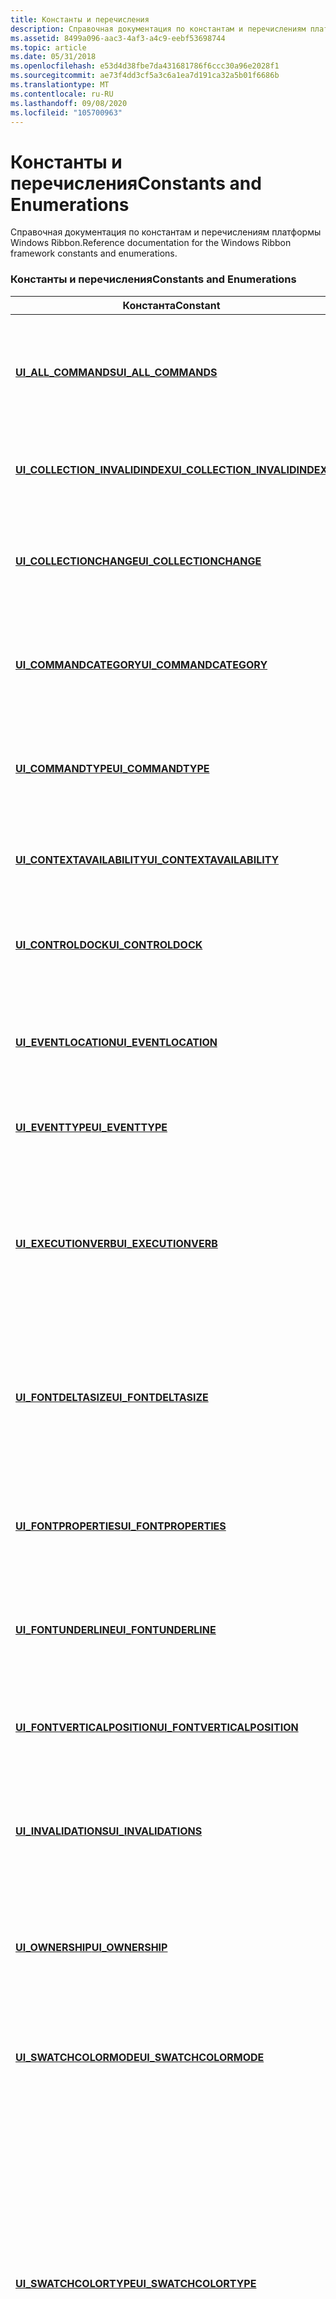 ```yaml
---
title: Константы и перечисления
description: Справочная документация по константам и перечислениям платформы Windows Ribbon.
ms.assetid: 8499a096-aac3-4af3-a4c9-eebf53698744
ms.topic: article
ms.date: 05/31/2018
ms.openlocfilehash: e53d4d38fbe7da431681786f6ccc30a96e2028f1
ms.sourcegitcommit: ae73f4dd3cf5a3c6a1ea7d191ca32a5b01f6686b
ms.translationtype: MT
ms.contentlocale: ru-RU
ms.lasthandoff: 09/08/2020
ms.locfileid: "105700963"
---
```

# <a name="constants-and-enumerations"></a><span data-ttu-id="ad257-103">Константы и перечисления</span><span class="sxs-lookup"><span data-stu-id="ad257-103">Constants and Enumerations</span></span>

<span data-ttu-id="ad257-104">Справочная документация по константам и перечислениям платформы Windows Ribbon.</span><span class="sxs-lookup"><span data-stu-id="ad257-104">Reference documentation for the Windows Ribbon framework constants and enumerations.</span></span>

### <a name="constants-and-enumerations"></a><span data-ttu-id="ad257-105">Константы и перечисления</span><span class="sxs-lookup"><span data-stu-id="ad257-105">Constants and Enumerations</span></span>



<table>
<colgroup>
<col style="width: 50%" />
<col style="width: 50%" />
</colgroup>
<thead>
<tr class="header">
<th><span data-ttu-id="ad257-106">Константа</span><span class="sxs-lookup"><span data-stu-id="ad257-106">Constant</span></span></th>
<th><span data-ttu-id="ad257-107">Описание</span><span class="sxs-lookup"><span data-stu-id="ad257-107">Description</span></span></th>
</tr>
</thead>
<tbody>
<tr class="odd">
<td><span data-ttu-id="ad257-108"><a href="/windows/desktop/windowsribbon/windowsribbon-ui-all-commands"><strong>UI_ALL_COMMANDS</strong></a></span><span class="sxs-lookup"><span data-stu-id="ad257-108"><a href="/windows/desktop/windowsribbon/windowsribbon-ui-all-commands"><strong>UI_ALL_COMMANDS</strong></a></span></span><br/></td>
<td><span data-ttu-id="ad257-109">Задает константу, определяющую коллекцию команд, объявленных в файле ресурсов разметки.</span><span class="sxs-lookup"><span data-stu-id="ad257-109">Specifies a constant that identifies the collection of Commands declared in the Markup resource file.</span></span><br/></td>
</tr>
<tr class="even">
<td><span data-ttu-id="ad257-110"><a href="/windows/desktop/windowsribbon/windowsribbon-ui-collection-invalidindex"><strong>UI_COLLECTION_INVALIDINDEX</strong></a></span><span class="sxs-lookup"><span data-stu-id="ad257-110"><a href="/windows/desktop/windowsribbon/windowsribbon-ui-collection-invalidindex"><strong>UI_COLLECTION_INVALIDINDEX</strong></a></span></span><br/></td>
<td><span data-ttu-id="ad257-111">Задает константу, определяющую недопустимый индекс в коллекции.</span><span class="sxs-lookup"><span data-stu-id="ad257-111">Specifies a constant that identifies an invalid index in a collection.</span></span><br/></td>
</tr>
<tr class="odd">
<td><span data-ttu-id="ad257-112"><a href="/windows/desktop/api/uiribbon/ne-uiribbon-ui_collectionchange"><strong>UI_COLLECTIONCHANGE</strong></a></span><span class="sxs-lookup"><span data-stu-id="ad257-112"><a href="/windows/desktop/api/uiribbon/ne-uiribbon-ui_collectionchange"><strong>UI_COLLECTIONCHANGE</strong></a></span></span><br/></td>
<td><span data-ttu-id="ad257-113">Задает значения, определяющие типы изменений, которые могут быть внесены в коллекцию.</span><span class="sxs-lookup"><span data-stu-id="ad257-113">Specifies values that identify the types of changes that can be made to a collection.</span></span><br/></td>
</tr>
<tr class="even">
<td><span data-ttu-id="ad257-114"><a href="/previous-versions/windows/desktop/legacy/hh448736(v=vs.85)"><strong>UI_COMMANDCATEGORY</strong></a></span><span class="sxs-lookup"><span data-stu-id="ad257-114"><a href="/previous-versions/windows/desktop/legacy/hh448736(v=vs.85)"><strong>UI_COMMANDCATEGORY</strong></a></span></span><br/></td>
<td><span data-ttu-id="ad257-115">Указывает значения, указывающие, определена ли команда во время компиляции или во время выполнения.</span><span class="sxs-lookup"><span data-stu-id="ad257-115">Specifies values that indicate whether a Command was defined at compile time or at run time.</span></span><br/></td>
</tr>
<tr class="odd">
<td><span data-ttu-id="ad257-116"><a href="/windows/desktop/api/uiribbon/ne-uiribbon-ui_commandtype"><strong>UI_COMMANDTYPE</strong></a></span><span class="sxs-lookup"><span data-stu-id="ad257-116"><a href="/windows/desktop/api/uiribbon/ne-uiribbon-ui_commandtype"><strong>UI_COMMANDTYPE</strong></a></span></span><br/></td>
<td><span data-ttu-id="ad257-117">Задает значения, определяющие тип команды, связанной с элементом управления "лента".</span><span class="sxs-lookup"><span data-stu-id="ad257-117">Specifies values that identify the type of Command associated with a Ribbon control.</span></span><br/></td>
</tr>
<tr class="even">
<td><span data-ttu-id="ad257-118"><a href="/windows/desktop/api/uiribbon/ne-uiribbon-ui_contextavailability"><strong>UI_CONTEXTAVAILABILITY</strong></a></span><span class="sxs-lookup"><span data-stu-id="ad257-118"><a href="/windows/desktop/api/uiribbon/ne-uiribbon-ui_contextavailability"><strong>UI_CONTEXTAVAILABILITY</strong></a></span></span><br/></td>
<td><span data-ttu-id="ad257-119">Указывает значения, определяющие доступность <a href="windowsribbon-element-ribbon-contextualtabs.md"><strong>контекстной вкладки</strong></a>.</span><span class="sxs-lookup"><span data-stu-id="ad257-119">Specifies values that identify the availability of a <a href="windowsribbon-element-ribbon-contextualtabs.md"><strong>contextual tab</strong></a>.</span></span><br/></td>
</tr>
<tr class="odd">
<td><span data-ttu-id="ad257-120"><a href="/windows/desktop/api/uiribbon/ne-uiribbon-ui_controldock"><strong>UI_CONTROLDOCK</strong></a></span><span class="sxs-lookup"><span data-stu-id="ad257-120"><a href="/windows/desktop/api/uiribbon/ne-uiribbon-ui_controldock"><strong>UI_CONTROLDOCK</strong></a></span></span><br/></td>
<td><span data-ttu-id="ad257-121">Указывает значения, определяющие состояние DOCKER панели быстрого доступа (QAT).</span><span class="sxs-lookup"><span data-stu-id="ad257-121">Specifies values that identify the dock state of the Quick Access Toolbar (QAT).</span></span> <br/></td>
</tr>
<tr class="even">
<td><span data-ttu-id="ad257-122"><a href="/windows/desktop/api/Uiribbon/ne-uiribbon-ui_eventlocation"><strong>UI_EVENTLOCATION</strong></a></span><span class="sxs-lookup"><span data-stu-id="ad257-122"><a href="/windows/desktop/api/Uiribbon/ne-uiribbon-ui_eventlocation"><strong>UI_EVENTLOCATION</strong></a></span></span><br/></td>
<td><span data-ttu-id="ad257-123">Определяет расположения, в которых могут поступать события, связанные с элементом управления "лента".</span><span class="sxs-lookup"><span data-stu-id="ad257-123">Identifies the locations where events associated with a Ribbon control can originate.</span></span><br/></td>
</tr>
<tr class="odd">
<td><span data-ttu-id="ad257-124"><a href="/windows/desktop/api/Uiribbon/ne-uiribbon-ui_eventtype"><strong>UI_EVENTTYPE</strong></a></span><span class="sxs-lookup"><span data-stu-id="ad257-124"><a href="/windows/desktop/api/Uiribbon/ne-uiribbon-ui_eventtype"><strong>UI_EVENTTYPE</strong></a></span></span><br/></td>
<td><span data-ttu-id="ad257-125">Определяет типы событий, связанных с <a href="windowsribbon-element-ribbon.md"><strong>лентой</strong></a>.</span><span class="sxs-lookup"><span data-stu-id="ad257-125">Identifies the types of events associated with a <a href="windowsribbon-element-ribbon.md"><strong>Ribbon</strong></a>.</span></span><br/></td>
</tr>
<tr class="even">
<td><span data-ttu-id="ad257-126"><a href="/windows/desktop/api/uiribbon/ne-uiribbon-ui_executionverb"><strong>UI_EXECUTIONVERB</strong></a></span><span class="sxs-lookup"><span data-stu-id="ad257-126"><a href="/windows/desktop/api/uiribbon/ne-uiribbon-ui_executionverb"><strong>UI_EXECUTIONVERB</strong></a></span></span><br/></td>
<td><span data-ttu-id="ad257-127">Указывает значения, определяющие идентификаторы выполнения, которые сопоставляются с действиями, которые пользователь может инициировать для <a href="windowsribbon-element-command.md"><strong>команды</strong></a>.</span><span class="sxs-lookup"><span data-stu-id="ad257-127">Specifies values that identify the execution IDs that map to actions a user can initiate on a <a href="windowsribbon-element-command.md"><strong>Command</strong></a>.</span></span> <br/></td>
</tr>
<tr class="odd">
<td><span data-ttu-id="ad257-128"><a href="/windows/desktop/api/uiribbon/ne-uiribbon-ui_fontdeltasize"><strong>UI_FONTDELTASIZE</strong></a></span><span class="sxs-lookup"><span data-stu-id="ad257-128"><a href="/windows/desktop/api/uiribbon/ne-uiribbon-ui_fontdeltasize"><strong>UI_FONTDELTASIZE</strong></a></span></span><br/></td>
<td><span data-ttu-id="ad257-129">Задает значения, определяющие, должен ли размер шрифта выделенного текстового запуска увеличиваться или уменьшаться.</span><span class="sxs-lookup"><span data-stu-id="ad257-129">Specifies values that identify whether the font size of a highlighted text run should be incremented or decremented.</span></span><br/></td>
</tr>
<tr class="even">
<td><span data-ttu-id="ad257-130"><a href="/windows/desktop/api/uiribbon/ne-uiribbon-ui_fontproperties"><strong>UI_FONTPROPERTIES</strong></a></span><span class="sxs-lookup"><span data-stu-id="ad257-130"><a href="/windows/desktop/api/uiribbon/ne-uiribbon-ui_fontproperties"><strong>UI_FONTPROPERTIES</strong></a></span></span><br/></td>
<td><span data-ttu-id="ad257-131">Задает значения, определяющие состояние свойства шрифта <a href="windowsribbon-element-fontcontrol.md"><strong>фонтконтрол</strong></a>, например <strong>Зачеркнутый</strong>.</span><span class="sxs-lookup"><span data-stu-id="ad257-131">Specifies values that identify the font property state of a <a href="windowsribbon-element-fontcontrol.md"><strong>FontControl</strong></a>, such as <strong>Strikethrough</strong>.</span></span><br/></td>
</tr>
<tr class="odd">
<td><span data-ttu-id="ad257-132"><a href="/windows/desktop/api/uiribbon/ne-uiribbon-ui_fontunderline"><strong>UI_FONTUNDERLINE</strong></a></span><span class="sxs-lookup"><span data-stu-id="ad257-132"><a href="/windows/desktop/api/uiribbon/ne-uiribbon-ui_fontunderline"><strong>UI_FONTUNDERLINE</strong></a></span></span><br/></td>
<td><span data-ttu-id="ad257-133">Задает значения, определяющие состояние подчеркивания <a href="windowsribbon-element-fontcontrol.md"><strong>фонтконтрол</strong></a>.</span><span class="sxs-lookup"><span data-stu-id="ad257-133">Specifies values that identify the underline state of a <a href="windowsribbon-element-fontcontrol.md"><strong>FontControl</strong></a>.</span></span><br/></td>
</tr>
<tr class="even">
<td><span data-ttu-id="ad257-134"><a href="/windows/desktop/api/uiribbon/ne-uiribbon-ui_fontverticalposition"><strong>UI_FONTVERTICALPOSITION</strong></a></span><span class="sxs-lookup"><span data-stu-id="ad257-134"><a href="/windows/desktop/api/uiribbon/ne-uiribbon-ui_fontverticalposition"><strong>UI_FONTVERTICALPOSITION</strong></a></span></span><br/></td>
<td><span data-ttu-id="ad257-135">Задает значения, определяющие состояние выравнивания по вертикали для <a href="windowsribbon-element-fontcontrol.md"><strong>фонтконтрол</strong></a>.</span><span class="sxs-lookup"><span data-stu-id="ad257-135">Specifies values that identify the vertical-alignment state of a <a href="windowsribbon-element-fontcontrol.md"><strong>FontControl</strong></a>.</span></span><br/></td>
</tr>
<tr class="odd">
<td><span data-ttu-id="ad257-136"><a href="/windows/desktop/api/uiribbon/ne-uiribbon-ui_invalidations"><strong>UI_INVALIDATIONS</strong></a></span><span class="sxs-lookup"><span data-stu-id="ad257-136"><a href="/windows/desktop/api/uiribbon/ne-uiribbon-ui_invalidations"><strong>UI_INVALIDATIONS</strong></a></span></span><br/></td>
<td><span data-ttu-id="ad257-137">Указывает значения, определяющие аспект команды, которую необходимо сделать недействительной.</span><span class="sxs-lookup"><span data-stu-id="ad257-137">Specifies values that identify the aspect of a Command to invalidate.</span></span><br/></td>
</tr>
<tr class="even">
<td><span data-ttu-id="ad257-138"><a href="/windows/desktop/api/uiribbon/ne-uiribbon-ui_ownership"><strong>UI_OWNERSHIP</strong></a></span><span class="sxs-lookup"><span data-stu-id="ad257-138"><a href="/windows/desktop/api/uiribbon/ne-uiribbon-ui_ownership"><strong>UI_OWNERSHIP</strong></a></span></span><br/></td>
<td><span data-ttu-id="ad257-139">Указывает значения, определяющие условия владения платформой Ribbon, в которых создается изображение.</span><span class="sxs-lookup"><span data-stu-id="ad257-139">Specifies values that identify the ownership conditions under which an image is created by the Ribbon framework.</span></span><br/></td>
</tr>
<tr class="odd">
<td><span data-ttu-id="ad257-140"><a href="/windows/desktop/api/Uiribbon/ne-uiribbon-ui_swatchcolormode"><strong>UI_SWATCHCOLORMODE</strong></a></span><span class="sxs-lookup"><span data-stu-id="ad257-140"><a href="/windows/desktop/api/Uiribbon/ne-uiribbon-ui_swatchcolormode"><strong>UI_SWATCHCOLORMODE</strong></a></span></span><br/></td>
<td><span data-ttu-id="ad257-141">Указывает, имеет ли образец режим нормального или монохромного.</span><span class="sxs-lookup"><span data-stu-id="ad257-141">Specifies whether a swatch has normal or monochrome mode.</span></span><br/></td>
</tr>
<tr class="even">
<td><span data-ttu-id="ad257-142"><a href="/windows/desktop/api/uiribbon/ne-uiribbon-ui_swatchcolortype"><strong>UI_SWATCHCOLORTYPE</strong></a></span><span class="sxs-lookup"><span data-stu-id="ad257-142"><a href="/windows/desktop/api/uiribbon/ne-uiribbon-ui_swatchcolortype"><strong>UI_SWATCHCOLORTYPE</strong></a></span></span><br/></td>
<td><span data-ttu-id="ad257-143">Задает значения, определяющие способ заполнения палитры цветов в средстве выбора цвета <a href="windowsribbon-element-dropdowncolorpicker.md"><strong>дропдовнколорпиккер</strong></a> или <a href="windowsribbon-element-fontcontrol.md"><strong>Фонтконтрол</strong></a> (<strong>Цвет текста</strong> или <strong>выделение текста</strong>).</span><span class="sxs-lookup"><span data-stu-id="ad257-143">Specifies the values that identify how a color swatch in a <a href="windowsribbon-element-dropdowncolorpicker.md"><strong>DropDownColorPicker</strong></a> or a <a href="windowsribbon-element-fontcontrol.md"><strong>FontControl</strong></a> color picker (<strong>Text color</strong> or <strong>Text highlight</strong>) is filled.</span></span><br/>
<blockquote>
[!Note]<br />
<span data-ttu-id="ad257-144">Это только рекомендации.</span><span class="sxs-lookup"><span data-stu-id="ad257-144">These are recommendations only.</span></span> <span data-ttu-id="ad257-145">Приложение может связать любой тип заливки с этими значениями.</span><span class="sxs-lookup"><span data-stu-id="ad257-145">The application can associate any fill type with these values.</span></span>
</blockquote>
<br/></td>
</tr>
<tr class="odd">
<td><span data-ttu-id="ad257-146"><a href="/windows/desktop/api/uiribbon/ne-uiribbon-ui_viewtype"><strong>UI_VIEWTYPE</strong></a></span><span class="sxs-lookup"><span data-stu-id="ad257-146"><a href="/windows/desktop/api/uiribbon/ne-uiribbon-ui_viewtype"><strong>UI_VIEWTYPE</strong></a></span></span><br/></td>
<td><span data-ttu-id="ad257-147">Указывает значения, определяющие представление платформы ленты.</span><span class="sxs-lookup"><span data-stu-id="ad257-147">Specifies values that identify the Ribbon framework View.</span></span><br/></td>
</tr>
<tr class="even">
<td><span data-ttu-id="ad257-148"><a href="/windows/desktop/api/uiribbon/ne-uiribbon-ui_viewverb"><strong>UI_VIEWVERB</strong></a></span><span class="sxs-lookup"><span data-stu-id="ad257-148"><a href="/windows/desktop/api/uiribbon/ne-uiribbon-ui_viewverb"><strong>UI_VIEWVERB</strong></a></span></span><br/></td>
<td><span data-ttu-id="ad257-149">Указывает значения, определяющие тип действия, которое необходимо выполнить в представлении платформы ленты.</span><span class="sxs-lookup"><span data-stu-id="ad257-149">Specifies values that identify the type of action to complete on a Ribbon framework View.</span></span><br/></td>
</tr>
</tbody>
</table>



 

## <a name="related-topics"></a><span data-ttu-id="ad257-150">См. также</span><span class="sxs-lookup"><span data-stu-id="ad257-150">Related topics</span></span>

<dl> <dt>

[<span data-ttu-id="ad257-151">Справочник по платформе ленты Windows</span><span class="sxs-lookup"><span data-stu-id="ad257-151">Windows Ribbon Framework Reference</span></span>](windowsribbon-reference-entry.md)
</dt> </dl>

 

